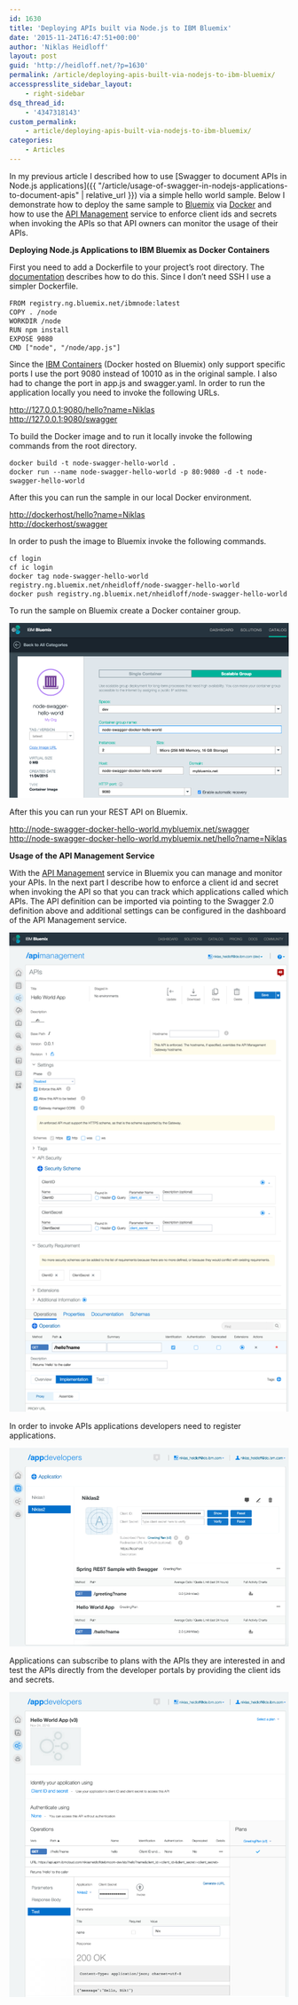 ```yaml
---
id: 1630
title: 'Deploying APIs built via Node.js to IBM Bluemix'
date: '2015-11-24T16:47:51+00:00'
author: 'Niklas Heidloff'
layout: post
guid: 'http://heidloff.net/?p=1630'
permalink: /article/deploying-apis-built-via-nodejs-to-ibm-bluemix/
accesspresslite_sidebar_layout:
    - right-sidebar
dsq_thread_id:
    - '4347318143'
custom_permalink:
    - article/deploying-apis-built-via-nodejs-to-ibm-bluemix/
categories:
    - Articles
---
```


In my previous article I described how to use [Swagger to document APIs in Node.js applications]({{ "/article/usage-of-swagger-in-nodejs-applications-to-document-apis" | relative_url }}) via a simple hello world sample. Below I demonstrate how to deploy the same sample to [Bluemix](https://bluemix.net) via [Docker](https://www.docker.com/) and how to use the [API Management](https://www.ng.bluemix.net/docs/services/APIManagement/index.html) service to enforce client ids and secrets when invoking the APIs so that API owners can monitor the usage of their APIs.

**Deploying Node.js Applications to IBM Bluemix as Docker Containers**

First you need to add a Dockerfile to your project’s root directory. The [documentation](https://www.ng.bluemix.net/docs/images/docker_image_ibmnode/ibmnode_starter.html) describes how to do this. Since I don’t need SSH I use a simpler Dockerfile.

```
FROM registry.ng.bluemix.net/ibmnode:latest
COPY . /node
WORKDIR /node
RUN npm install
EXPOSE 9080
CMD ["node", "/node/app.js"]
```

Since the [IBM Containers](https://www.ng.bluemix.net/docs/containers/container_index.html) (Docker hosted on Bluemix) only support specific ports I use the port 9080 instead of 10010 as in the original sample. I also had to change the port in app.js and swagger.yaml. In order to run the application locally you need to invoke the following URLs.

<http://127.0.0.1:9080/hello?name=Niklas>  
<http://127.0.0.1:9080/swagger>

To build the Docker image and to run it locally invoke the following commands from the root directory.

```
docker build -t node-swagger-hello-world .
docker run --name node-swagger-hello-world -p 80:9080 -d -t node-swagger-hello-world
```

After this you can run the sample in our local Docker environment.

<http://dockerhost/hello?name=Niklas>  
<http://dockerhost/swagger>

In order to push the image to Bluemix invoke the following commands.

```
cf login
cf ic login
docker tag node-swagger-hello-world registry.ng.bluemix.net/nheidloff/node-swagger-hello-world
docker push registry.ng.bluemix.net/nheidloff/node-swagger-hello-world
```

To run the sample on Bluemix create a Docker container group.

![image](/assets/img/2015/11/swaggerdockernode.png)

After this you can run your REST API on Bluemix.

<http://node-swagger-docker-hello-world.mybluemix.net/swagger>  
<http://node-swagger-docker-hello-world.mybluemix.net/hello?name=Niklas>

**Usage of the API Management Service**

With the [API Management](https://www.ng.bluemix.net/docs/services/APIManagement/index.html) service in Bluemix you can manage and monitor your APIs. In the next part I describe how to enforce a client id and secret when invoking the API so that you can track which applications called which APIs. The API definition can be imported via pointing to the Swagger 2.0 definition above and additional settings can be configured in the dashboard of the API Management service.

![image](/assets/img/2015/11/swaggerdockernodeapi.png)

In order to invoke APIs applications developers need to register applications.

![image](/assets/img/2015/11/swaggerdockernodeapp.png)

Applications can subscribe to plans with the APIs they are interested in and test the APIs directly from the developer portals by providing the client ids and secrets.

![image](/assets/img/2015/11/swaggerdockernodeportal.png)